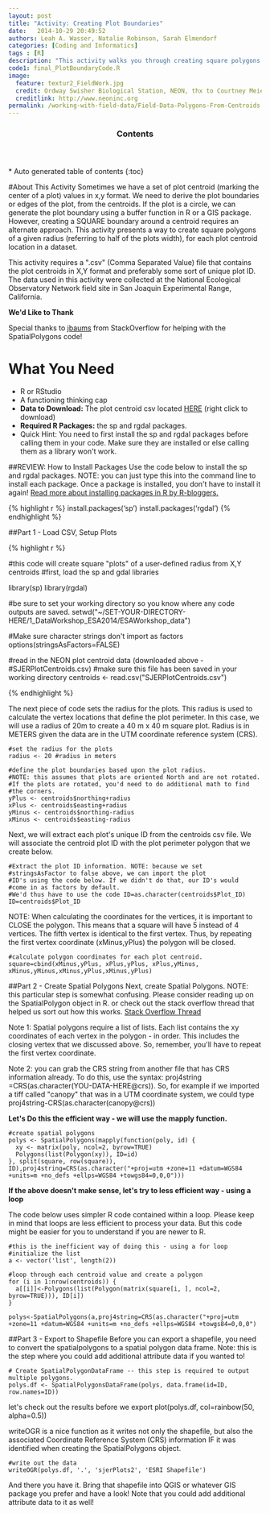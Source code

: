 ```yaml
---
layout: post
title: "Activity: Creating Plot Boundaries"
date:   2014-10-29 20:49:52
authors: Leah A. Wasser, Natalie Robinson, Sarah Elmendorf
categories: [Coding and Informatics]
tags : [R]
description: "This activity walks you through creating square polygons from a plot centroid (x,y format) in R."
code1: final_PlotBoundaryCode.R
image:
  feature: textur2_FieldWork.jpg
  credit: Ordway Swisher Biological Station, NEON, thx to Courtney Meier
  creditlink: http://www.neoninc.org
permalink: /working-with-field-data/Field-Data-Polygons-From-Centroids
---
```

<section id="table-of-contents" class="toc">
  <header>
    <h3 >Contents</h3>
  </header>
<div id="drawer" markdown="1">
*  Auto generated table of contents
{:toc}
</div>
</section><!-- /#table-of-contents -->

#About This Activity
Sometimes we have a set of plot centroid (marking the center of a plot) values in x,y format. We need to derive the plot boundaries or edges of the plot, from the centroids. If the plot is a circle, we can generate the plot boundary using a buffer function in R or a GIS package. However, creating a SQUARE boundary around a centroid requires an alternate approach. This activity presents a way to create square polygons of a given radius (referring to half of the plots width), for each plot centroid location in a dataset.

This activity requires a ".csv" (Comma Separated Value) file that contains the plot centroids in X,Y format and preferably some sort of unique plot ID. The data used in this activity were collected at the National Ecological Observatory Network field site in San Joaquin Experimental Range, California. 

**We'd Like to Thank**

Special thanks to <a href="http://stackoverflow.com/users/489704/jbaums" target="_blank"> jbaums</a> from StackOverflow for helping with the SpatialPolygons code!

# What You Need
- R or RStudio
- A functioning thinking cap
- **Data to Download:** The plot centroid csv located [HERE](http://lwasser.github.io/data/SJERPlotCentroids.csv "Centroid data for SJER") (right click to download)
- **Required R Packages:** the sp and rgdal packages.
- Quick Hint: You need to first install the sp and rgdal packages before calling them in your code. Make sure they are installed or else calling them as a library won't work.
	

##REVIEW: How to Install Packages
Use the code below to install the sp and rgdal packages. NOTE: you can just type this into the command line to install each package. Once a package is installed, you don't have to install it again! <a href="http://www.r-bloggers.com/installing-r-packages/" target="_blank">Read more about installing packages in R by R-bloggers.</a>

{% highlight r %}
install.packages(‘sp’)
install.packages(‘rgdal’)
{% endhighlight %}

##Part 1 - Load CSV, Setup Plots 

{% highlight r %}

#this code will create square "plots" of a user-defined radius from X,Y  centroids
#first, load the sp and gdal libraries

library(sp)
library(rgdal)

#be sure to set your working directory so you know where any code outputs are saved.
setwd("~/SET-YOUR-DIRECTORY-HERE/1_DataWorkshop_ESA2014/ESAWorkshop_data")

#Make sure character strings don't import as factors
options(stringsAsFactors=FALSE)

#read in the NEON plot centroid data (downloaded above - 
#SJERPlotCentroids.csv)
#make sure this file has been saved in your working directory
centroids <- read.csv("SJERPlotCentroids.csv")

{% endhighlight %}

The next piece of code sets the radius for the plots. This radius is used to calculate the vertex locations that define the plot perimeter. In this case, we will use a radius of 20m to create a 40 m x 40 m square plot. Radius is in METERS given the data are in the UTM coordinate reference system (CRS).

	#set the radius for the plots
	radius <- 20 #radius in meters

	#define the plot boundaries based upon the plot radius. 
	#NOTE: this assumes that plots are oriented North and are not rotated. 
	#If the plots are rotated, you'd need to do additional math to find 
	#the corners.
	yPlus <- centroids$northing+radius
	xPlus <- centroids$easting+radius
	yMinus <- centroids$northing-radius
	xMinus <- centroids$easting-radius

Next, we will extract each plot's unique ID from the centroids csv file. We will associate the centroid plot ID with the plot perimeter polygon that we create below.

	#Extract the plot ID information. NOTE: because we set
	#stringsAsFactor to false above, we can import the plot 
	#ID's using the code below. If we didn't do that, our ID's would 
	#come in as factors by default. 
	#We'd thus have to use the code ID=as.character(centroids$Plot_ID) 
	ID=centroids$Plot_ID
	
NOTE: When calculating the coordinates for the vertices, it is important to CLOSE the polygon. This means that a square will have 5 instead of 4 vertices. The fifth vertex is identical to the first vertex. Thus, by repeating the first vertex coordinate (xMinus,yPlus) the polygon will be closed.

	#calculate polygon coordinates for each plot centroid. 
	square=cbind(xMinus,yPlus, xPlus,yPlus, xPlus,yMinus, xMinus,yMinus,xMinus,yPlus,xMinus,yPlus)


##Part 2 - Create Spatial Polygons
Next, create Spatial Polygons. NOTE: this particular step is somewhat confusing. Please consider reading up on the SpatialPolygon object
in R. or check out the stack overflow thread that helped us sort out how this works. <a href="http://stackoverflow.com/questions/26620373/spatialpolygons-creating-a-set-of-polygons-in-r-from-coordinates" target="_blank">Stack Overflow Thread</a>

Note 1: Spatial polygons require a list of lists. Each list contains the xy coordinates of each vertex in the polygon - in order. This includes the closing vertex that we discussed above. So, remember, you'll have to repeat the first vertex coordinate.

Note 2: you can grab the CRS string from another file that has CRS information already. To do this, use the syntax: proj4string =CRS(as.character(YOU-DATA-HERE@crs)). So, for example if we imported a tiff called "canopy" that was in a UTM coordinate system, we could type proj4string-CRS(as.character(canopy@crs))

**Let's Do this the efficient way - we will use the mapply function.**

	#create spatial polygons
	polys <- SpatialPolygons(mapply(function(poly, id) {
	  xy <- matrix(poly, ncol=2, byrow=TRUE)
	  Polygons(list(Polygon(xy)), ID=id)
	}, split(square, row(square)), ID),proj4string=CRS(as.character("+proj=utm +zone=11 +datum=WGS84 +units=m +no_defs +ellps=WGS84 +towgs84=0,0,0")))

**If the above doesn't make sense, let's try to less efficient way - using a loop**

The code below uses simpler R code contained within a loop. Please keep in mind that loops are less efficient to process your data. But this code might be easier for you to understand if you are newer to R.  
	
	#this is the inefficient way of doing this - using a for loop
	#initialize the list
	a <- vector('list', length(2))

    #loop through each centroid value and create a polygon
	for (i in 1:nrow(centroids)) {	   
	  a[[i]]<-Polygons(list(Polygon(matrix(square[i, ], ncol=2, byrow=TRUE))), ID[i]) 
	}
	
	polys<-SpatialPolygons(a,proj4string=CRS(as.character("+proj=utm +zone=11 +datum=WGS84 +units=m +no_defs +ellps=WGS84 +towgs84=0,0,0")


##Part 3 - Export to Shapefile
Before you can export a shapefile, you need to convert the spatialpolygons to a spatial polygon data frame. Note: this is the step where you could add additional attribute data if you wanted to!

	# Create SpatialPolygonDataFrame -- this step is required to output multiple polygons.
	polys.df <- SpatialPolygonsDataFrame(polys, data.frame(id=ID, row.names=ID))
	
let's check out the results before we export
	plot(polys.df, col=rainbow(50, alpha=0.5))

writeOGR is a nice function as it writes not only the shapefile, but also the associated Coordinate Reference System (CRS) information IF it was identified when creating the SpatialPolygons object. 

	#write out the data
	writeOGR(polys.df, '.', 'sjerPlots2', 'ESRI Shapefile')

And there you have it. Bring that shapefile into QGIS or whatever GIS package you prefer and have a look! Note that you could add additional attribute data to it as well!
